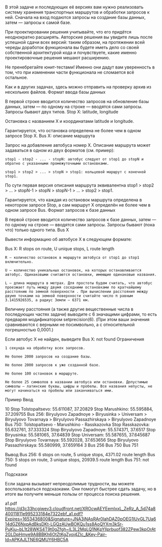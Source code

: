 
В этой задаче и последующих её версиях вам нужно реализовать систему хранения транспортных маршрутов и обработки запросов к ней. Сначала на вход подаются запросы на создание базы данных, затем — запросы к самой базе.

При проектировании решения учитывайте, что его придётся неоднократно расширять. Авторские решения вы увидите лишь после успешной сдачи всех версий: таким образом, на протяжении всей череды доработок функционала вы будете иметь дело со своей собственной архитектурой кода и почувствуете, какие именно проектировочные решения мешают расширению.

Не пренебрегайте юнит-тестами! Именно они дадут вам уверенность в том, что при изменении части функционала не сломается всё остальное.

Как и в других задачах, здесь можно отправить на проверку архив из нескольких файлов.
Формат ввода базы данных

В первой строке вводится количество запросов на обновление базы данных, затем — по одному на строке — вводятся сами запросы. Запросы бывают двух типов.
Stop X: latitude, longitude

Остановка с названием X и координатами latitude и longitude.

Гарантируется, что остановка определена не более чем в одном запросе Stop X.
Bus X: описание маршрута

Запрос на добавление автобуса номер X. Описание маршрута может задаваться в одном из двух форматов (см. пример):

    stop1 - stop2 - ... - stopN: автобус следует от stop1 до stopN и обратно с указанными промежуточными остановками.

    stop1 > stop2 > ... > stopN > stop1: кольцевой маршрут с конечной stop1.

По сути первая версия описания маршрута эквивалентна stop1 > stop2 > ... > stopN-1 > stopN > stopN-1 > ... > stop2 > stop1.

Гарантируется, что каждая из остановок маршрута определена в некотором запросе Stop, а сам маршрут X определён не более чем в одном запросе Bus.
Формат запросов к базе данных

В первой строке вводится количество запросов к базе данных, затем — по одному на строке — вводятся сами запросы. Запросы бывают (пока что) только одного типа.
Bus X

Вывести информацию об автобусе X в следующем формате:

Bus X: R stops on route, U unique stops, L route length

    R — количество остановок в маршруте автобуса от stop1 до stop1 включительно.

    U — количество уникальных остановок, на которых останавливается автобус. Одинаковыми считаются остановки, имеющие одинаковые названия.

    L — длина маршрута в метрах. Для простоты будем считать, что автобус проезжает путь между двумя соседними остановками по кратчайшему расстоянию по земной поверхности . При вычислении расстояния между двумя точками на земной поверхности считайте число π равным 3.1415926535, а радиус Земли — 6371 км.

Величину расстояния (а также другие вещественные числа в последующих частях задачи) выводите с 6 значащими цифрами, то есть предваряя модификатором setprecision(6). (При этом ваши значения сравниваются с верными не посимвольно, а с относительной погрешностью 0,0001.)

Если автобус X не найден, выведите Bus X: not found
Ограничения

    1 секунда на обработку всех запросов.

    Не более 2000 запросов на создание базы.

    Не более 2000 запросов к уже созданной базе.

    Не более 100 остановок в маршруте.

    Не более 25 символов в названии автобуса или остановки. Допустимые символы — латинские буквы, цифры и пробелы. Все названия непусты, не могут начинаться на пробелы или заканчиваться ими.

Пример
Ввод

10
Stop Tolstopaltsevo: 55.611087, 37.20829
Stop Marushkino: 55.595884, 37.209755
Bus 256: Biryulyovo Zapadnoye > Biryusinka > Universam > Biryulyovo Tovarnaya > Biryulyovo Passazhirskaya > Biryulyovo Zapadnoye
Bus 750: Tolstopaltsevo - Marushkino - Rasskazovka
Stop Rasskazovka: 55.632761, 37.333324
Stop Biryulyovo Zapadnoye: 55.574371, 37.6517
Stop Biryusinka: 55.581065, 37.64839
Stop Universam: 55.587655, 37.645687
Stop Biryulyovo Tovarnaya: 55.592028, 37.653656
Stop Biryulyovo Passazhirskaya: 55.580999, 37.659164
3
Bus 256
Bus 750
Bus 751

Вывод
Bus 256: 6 stops on route, 5 unique stops, 4371.02 route length
Bus 750: 5 stops on route, 3 unique stops, 20939.5 route length
Bus 751: not found

Подсказки

Если задача вызывает непреодолимые трудности, вы можете воспользоваться подсказками. Они помогут быстрее сдать задачу, но в итоге вы получите меньше пользы от процесса поиска решения.

a1.pdf
https://d3c33hcgiwev3.cloudfront.net/XROcwAEYEemlxxL_ZeRz_A_5d74a840011811e995233184e7322ebf_a1.pdf?Expires=1653436800&Signature=JNA3jNAsRAr0lahDAZ0pOEG1lUvGL7Ua614dGZ6NxpAdBksDKt-LGQzAUwBOKQu1ss8AoQYXm3kSr-PuKju~bL1t28WKS4T9t0gZfgh~lL3L2MqLQ1NKpYllprbuof382ZPew3kpOrAt2GLDpHmye9A8BBKh6OtZtKgZyoj4ZIc_&Key-Pair-Id=APKAJLTNE6QMUY6HBC5A
